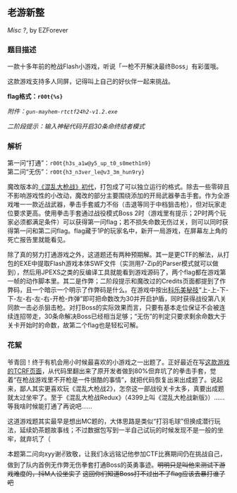 ## 老游新整

*Misc ?*, by EZForever

### 题目描述

一款十多年前的枪战Flash小游戏，听说「一枪不开解决最终Boss」有彩蛋哦。

这款游戏支持多人同屏，记得叫上自己的好伙伴一起来挑战。

**flag格式：`r00t{%s}`**

*附件：`gun-mayhem-rtctf24h2-v1.2.exe`*

*二阶段提示：输入神秘代码开启30条命终结者模式*

### 解析

第一问“打通”：`r00t{h3s_a1w@y5_up_t0_s0meth1n9}`  
第二问“无伤”：`r00t{h3_n3ver_le@v3_3m_hun9ry}`

魔改版本的[《混乱大枪战》初代](https://www.4399.com/flash/58793.htm)，打包成了可以独立运行的格式。除去一些零碎且不影响游戏性的小改动，魔改的部分主要围绕添加的开局武器拳击手套。作为全游戏唯一一款近战武器，拳击手套威力不俗（击退等同于中档狙击枪），但对玩家走位要求更高。使用拳击手套通过战役模式Boss 2时（游戏里有提示；2P时两个玩家必须都满足条件）可以获得第一问flag；若不损失命数无伤过关，则可以同时获得第一问和第二问flag。flag藏于1P的玩家名中，新开一局游戏，在屏幕左上角的死亡报告里就能看见。

除了真的努力打通游戏之外，这道题还有两种预期解。其一是更CTF的解法，从打包的EXE中提取Flash游戏本体SWF文件（实测用7-Zip的Parser模式就可以做到），然后用JPEXS之类的反编译工具就能看到游戏源码了，两个flag都在游戏第一帧的动作脚本里。其二是作弊；二阶段提示和魔改过的Credits页面都提到了作弊码，且一个暗示一个明示了作弊码是什么。在游戏中按出[科乐美秘技](https://baike.baidu.com/item/%E7%A7%91%E4%B9%90%E7%BE%8E%E7%A7%98%E6%8A%80/204021)“上-上-下-下-左-右-左-右-开枪-炸弹”即可把命数改为30并开启护盾，同时获得战役第八关同款一击必杀狙击枪。对打Boss的实际效果而言，只要有基本走位保证不会被连续连招带走，30条命解决Boss已经相当足够；“无伤”的判定只要求剩余命数大于关卡开始时的命数，故第二个flag也是轻松可解。

### 花絮

爷青回！终于有机会用小时候最喜欢的小游戏之一出题了。正好最近在写[这款游戏的TCRF页面](https://tcrf.net/Gun_Mayhem)，从代码里翻出来了原开发者做到80%但弃坑了的拳击手套，觉着“在枪战游戏里不开枪是一件很酷的事情”，就把代码恢复出来出成题了。说起来，鄙人其实更喜欢玩《混乱大枪战2》，怎奈这一部战役关卡太多，真要出成题就太过坐牢了。至于《混乱大枪战Redux》（4399上叫《混乱大枪战新版》）……等我啥时候能打通了再说吧……

这道游戏题其实最早是想出MC题的，大体思路是类似“打羽毛球”但换成潜行玩法，延续奶茶题故事线；不过数据包写到一半自己试玩的时候发现不是一般的坐牢，就弃坑了（

本题第二问向xyy谢✌致敬，让我们永远铭记他参加CTF比赛期间仍在挑战自己，做到了队内首例无作弊无伤拳套打通Boss的英勇事迹。~~明明只是叫他来测试下游戏难度的，抖M人设坐实了~~ ~~这回你们知道Boss打不过出不了flag应该去暴打谁了吧~~
